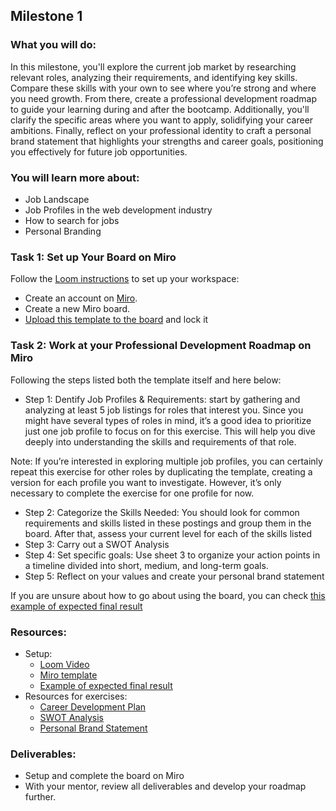 ## Milestone 1
### What you will do:
In this milestone, you'll explore the current job market by researching relevant roles, analyzing their requirements, and identifying key skills. Compare these skills with your own to see where you’re strong and where you need growth. From there, create a professional development roadmap to guide your learning during and after the bootcamp. Additionally, you'll clarify the specific areas where you want to apply, solidifying your career ambitions. Finally, reflect on your professional identity to craft a personal brand statement that highlights your strengths and career goals, positioning you effectively for future job opportunities.

### You will learn more about:
- Job Landscape
- Job Profiles in the web development industry
- How to search for jobs
- Personal Branding

### Task 1: Set up Your Board on Miro

Follow the [Loom instructions](https://www.loom.com/share/f18a4f026ca041f1a9b6c12091312fa6?sid=b7233075-32d2-42d8-96fa-33e77a4dfb8c) to set up your workspace:
- Create an account on [Miro](https://miro.com).
- Create a new Miro board.
- [Upload this template to the board](https://github.com/ReDI-School/fullstack_bootcamp/blob/main/projects/04_career/Miro%20Template%20for%20Exercise%201) and lock it

### Task 2: Work at your Professional Development Roadmap on Miro
Following the steps listed both the template itself and here below:
- Step 1: Dentify Job Profiles & Requirements: start by gathering and analyzing at least 5 job listings for roles that interest you. Since you might have several types of roles in mind, it’s a good idea to prioritize just one job profile to focus on for this exercise. This will help you dive deeply into understanding the skills and requirements of that role.
  
Note: If you’re interested in exploring multiple job profiles, you can certainly repeat this exercise for other roles by duplicating the template, creating a version for each profile you want to investigate. However, it’s only necessary to complete the exercise for one profile for now.
- Step 2: Categorize the Skills Needed: You should look for common requirements and skills listed in these postings and group them in the board. After that, assess your current level for each of the skills listed
- Step 3: Carry out a SWOT Analysis
- Step 4: Set specific goals: Use sheet 3 to organize your action points in a timeline divided into short, medium, and long-term goals.
- Step 5: Reflect on your values and create your personal brand statement

If you are unsure about how to go about using the board, you can check [this example of expected final result](https://miro.com/app/board/uXjVLKfUXpg=/?share_link_id=729547255668)

### Resources: 
  - Setup:
      -  [Loom Video](https://www.loom.com/share/f18a4f026ca041f1a9b6c12091312fa6?sid=b7233075-32d2-42d8-96fa-33e77a4dfb8c)
      -  [Miro template](https://github.com/ReDI-School/fullstack_bootcamp/blob/main/projects/04_career/Miro%20Template%20for%20Exercise%201)
      -  [Example of expected final result](https://miro.com/app/board/uXjVLMH9QTE=/?share_link_id=290789561693)
  - Resources for exercises: 
      -  [Career Development Plan](https://redi-school-1.gitbook.io/ux-ui-bootcamp/4.-project-career/milestone-1-career-orientation/careers-in-ux-ui-design/career-development-plan)
     - [SWOT Analysis](https://redi-school-1.gitbook.io/ux-ui-bootcamp/4.-project-career/milestone-1-career-orientation/careers-in-ux-ui-design/swot-analysis)
     - [Personal Brand Statement](https://redi-school-1.gitbook.io/ux-ui-bootcamp/4.-project-career/milestone-1-career-orientation/personal-branding/personal-brand-statement)

### Deliverables:
- Setup and complete the board on Miro
- With your mentor, review all deliverables and develop your roadmap further.

